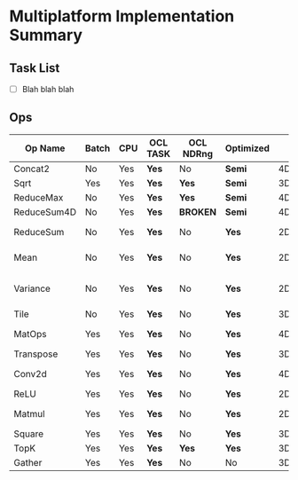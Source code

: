 # Multiplatform Implementation Summary

## Task List
- [ ] Blah blah blah


## Ops
Op Name        | Batch | CPU  | OCL TASK | OCL NDRng| Optimized|Shape1    | Shape2| Combinations                  | Sett1         |Val1   |Sett2      |Val2   | Notes|
---            | ---   | ---  | ---      | ---      | ---      | ---      | ---   | --------------------          | ---           | ---   | ---       | ---   |  --- |
Concat2        |     No|Yes   |**Yes**   |        No|**Semi**  |4D        |4D     |-                              |Concat2        |3      |           |-      |--
Sqrt           |Yes    |Yes   |**Yes**   |**Yes**   |**Semi**  |3D        |-      |-                              |               |-      |           |-      |--
ReduceMax      |     No|Yes   |**Yes**   |**Yes**   |**Semi**  |4D        |-      |-                              |reductionDim   |1,2    |           |-      |--
ReduceSum4D    |     No|Yes   |**Yes**   |**BROKEN**|**Semi**  |4D        |-      |{1-1-1-0}                      |               |-      |           |-      |--
ReduceSum      |     No|Yes   |**Yes**   |        No|**Yes**   |2D,3D     |-      |{3D: 0-0-1}, {2D: 0-1-0}       |               |-      |           |-      |--
Mean           |     No|Yes   |**Yes**   |        No|**Yes**   |2D,4D     |-      |{1-0-0-0}, {1-1-1-0}           |               |-      |           |-      |--
Variance       |     No|Yes   |**Yes**   |        No|**Yes**   |2D,4D     |-      |{2D: 1-0-0-0}, {4D: 1-1-1-0}   |               |-      |           |-      |--
Tile           |     No|Yes   |**Yes**   |        No|**Yes**   |3D,4D     |-      |-                              |tileAxis       |1,2    |tileCount  |20,1024|only tileAxis=2 implemented
MatOps         |Yes    |Yes   |**Yes**   |        No|**Yes**   |4D,3D,2D,1D|4D,3D,2D,1D,0D|-                              |               |-      |           |-      |ADD,SUB,MUL_ELEMENT,DIV_ELEMENT, shapes could be different
Transpose      |Yes    |Yes   |**Yes**   |        No|**Yes**   |3D        |-      |-                              |               |-      |           |-      |--
Conv2d         |Yes    |Yes   |**Yes**   |        No|**Yes**   |4D        |-      |-                              |overrideDim2   |-1     |           |-      |3x Less performance compared to the tensorflow
ReLU           |Yes    |Yes   |**Yes**   |        No|**Yes**   |2D,4D     |-      |-                              |               |-      |           |-      |--
Matmul         |Yes    |Yes   |**Yes**   |        No|**Yes**   |2D,3D     |2D,3D  |-                              |               |-      |           |-      |20x Less performance compared to the tensorflow
Square         |Yes    |Yes   |**Yes**   |        No|**Yes**   |3D        |-      |-                              |               |-      |           |-      |--
TopK           |Yes    |Yes   |**Yes**   |**Yes**   |**Yes**   |3D        |-      |-                              |axis           |2      |k          |20     |From PointNet++
Gather         |Yes    |Yes   |**Yes**   |        No|        No|3D        |3D     |-                              |indices_axis   |1      |           |-      |From PointNet++


